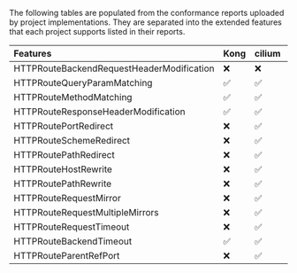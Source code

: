 The following tables are populated from the conformance reports uploaded by project implementations. They are separated into the extended features that each project supports listed in their reports.

| Features                                  | Kong               | cilium             | envoyproxy         | istio              | kumahq             | nginxinc           | projectcontour     | solo.io            |
|:------------------------------------------|:-------------------|:-------------------|:-------------------|:-------------------|:-------------------|:-------------------|:-------------------|:-------------------|
| HTTPRouteBackendRequestHeaderModification | :x:                | :x:                | :x:                | :x:                | :x:                | :x:                | :x:                | :x:                |
| HTTPRouteQueryParamMatching               | :white_check_mark: | :white_check_mark: | :white_check_mark: | :white_check_mark: | :white_check_mark: | :white_check_mark: | :white_check_mark: | :white_check_mark: |
| HTTPRouteMethodMatching                   | :white_check_mark: | :white_check_mark: | :white_check_mark: | :white_check_mark: | :white_check_mark: | :white_check_mark: | :white_check_mark: | :white_check_mark: |
| HTTPRouteResponseHeaderModification       | :white_check_mark: | :white_check_mark: | :white_check_mark: | :white_check_mark: | :white_check_mark: | :x:                | :white_check_mark: | :white_check_mark: |
| HTTPRoutePortRedirect                     | :x:                | :white_check_mark: | :white_check_mark: | :white_check_mark: | :white_check_mark: | :white_check_mark: | :white_check_mark: | :white_check_mark: |
| HTTPRouteSchemeRedirect                   | :x:                | :white_check_mark: | :white_check_mark: | :white_check_mark: | :white_check_mark: | :white_check_mark: | :white_check_mark: | :white_check_mark: |
| HTTPRoutePathRedirect                     | :x:                | :white_check_mark: | :white_check_mark: | :white_check_mark: | :white_check_mark: | :x:                | :white_check_mark: | :white_check_mark: |
| HTTPRouteHostRewrite                      | :x:                | :white_check_mark: | :white_check_mark: | :white_check_mark: | :white_check_mark: | :white_check_mark: | :white_check_mark: | :x:                |
| HTTPRoutePathRewrite                      | :x:                | :white_check_mark: | :white_check_mark: | :white_check_mark: | :white_check_mark: | :white_check_mark: | :white_check_mark: | :x:                |
| HTTPRouteRequestMirror                    | :x:                | :white_check_mark: | :white_check_mark: | :white_check_mark: | :white_check_mark: | :x:                | :white_check_mark: | :x:                |
| HTTPRouteRequestMultipleMirrors           | :x:                | :white_check_mark: | :white_check_mark: | :white_check_mark: | :x:                | :x:                | :white_check_mark: | :x:                |
| HTTPRouteRequestTimeout                   | :x:                | :white_check_mark: | :white_check_mark: | :white_check_mark: | :x:                | :x:                | :white_check_mark: | :x:                |
| HTTPRouteBackendTimeout                   | :white_check_mark: | :white_check_mark: | :white_check_mark: | :white_check_mark: | :x:                | :x:                | :white_check_mark: | :x:                |
| HTTPRouteParentRefPort                    | :x:                | :white_check_mark: | :x:                | :x:                | :x:                | :x:                | :x:                | :x:                |

